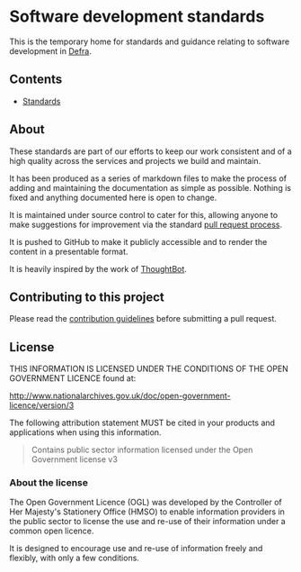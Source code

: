# Software development standards

This is the temporary home for standards and guidance relating to software development in [Defra](https://www.gov.uk/government/organisations/department-for-environment-food-rural-affairs).

## Contents

- [Standards](/standards)

## About

These standards are part of our efforts to keep our work consistent and of a high quality across the services and projects we build and maintain.

It has been produced as a series of markdown files to make the process of adding and maintaining the documentation as simple as possible. Nothing is fixed and anything documented here is open to change.

It is maintained under source control to cater for this, allowing anyone to make suggestions for improvement via the standard [pull request process](https://help.github.com/articles/using-pull-requests/).

It is pushed to GitHub to make it publicly accessible and to render the content in a presentable format.

It is heavily inspired by the work of [ThoughtBot](https://github.com/thoughtbot/guides).

## Contributing to this project

Please read the [contribution guidelines](/CONTRIBUTING.md) before submitting a pull request.

## License

THIS INFORMATION IS LICENSED UNDER THE CONDITIONS OF THE OPEN GOVERNMENT LICENCE found at:

<http://www.nationalarchives.gov.uk/doc/open-government-licence/version/3>

The following attribution statement MUST be cited in your products and applications when using this information.

>Contains public sector information licensed under the Open Government license v3

### About the license

The Open Government Licence (OGL) was developed by the Controller of Her Majesty's Stationery Office (HMSO) to enable information providers in the public sector to license the use and re-use of their information under a common open licence.

It is designed to encourage use and re-use of information freely and flexibly, with only a few conditions.
